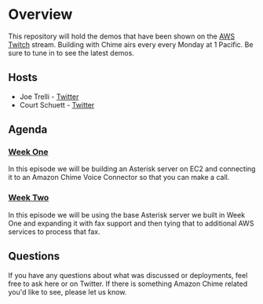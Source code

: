 # Overview

This repository will hold the demos that have been shown on the [AWS Twitch](https://www.twitch.tv/aws) stream.  Building with Chime airs every every Monday at 1 Pacific.  Be sure to tune in to see the latest demos.  

## Hosts

- Joe Trelli - [Twitter](https://twitter.com/G_722audio)
- Court Schuett - [Twitter](https://twitter.com/schuettc5061)

## Agenda

### [Week One](https://github.com/aws-samples/building-with-amazon-chime/tree/main/week-01)
In this episode we will be building an Asterisk server on EC2 and connecting it to an Amazon Chime Voice Connector so that you can make a call.  

### [Week Two](https://github.com/aws-samples/building-with-amazon-chime/tree/main/week-01)
In this episode we will be using the base Asterisk server we built in Week One and expanding it with fax support and then tying that to additional AWS services to process that fax.
## Questions

If you have any questions about what was discussed or deployments, feel free to ask here or on Twitter.  If there is something Amazon Chime related you'd like to see, please let us know.  
